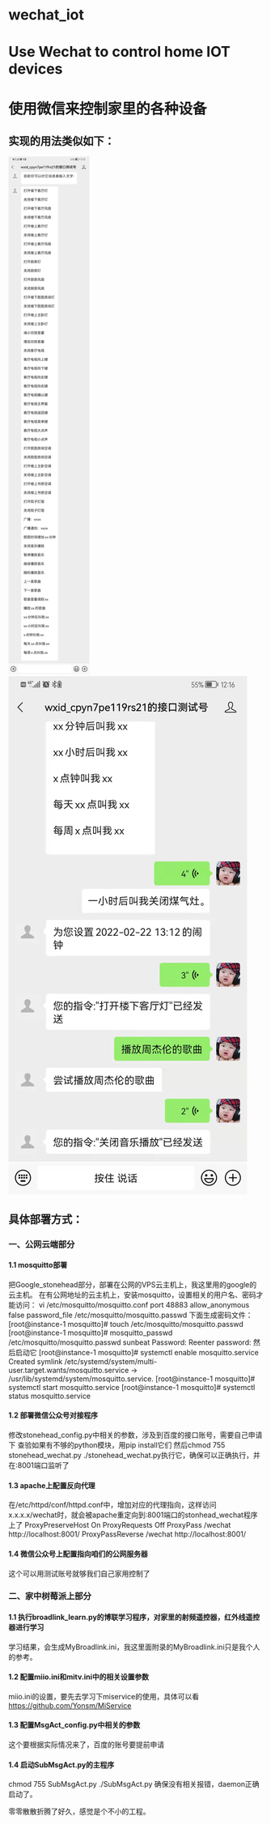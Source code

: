 # wechat_iot
# Use Wechat to control home IOT devices
# 使用微信来控制家里的各种设备
## 实现的用法类似如下：
![image](https://github.com/sunhanaix/wechat_iot/blob/main/%E7%94%A8%E6%B3%951.jpg?raw=true)
![image](https://github.com/sunhanaix/wechat_iot/blob/main/%E7%94%A8%E6%B3%952.jpg?raw=true)

## 具体部署方式：
### 一、公网云端部分
#### 1.1 mosquitto部署
把Google_stonehead部分，部署在公网的VPS云主机上，我这里用的google的云主机。
在有公网地址的云主机上，安装mosquitto，设置相关的用户名、密码才能访问：
vi /etc/mosquitto/mosquitto.conf 
port 48883
allow_anonymous false
password_file /etc/mosquitto/mosquitto.passwd
下面生成密码文件：
[root@instance-1 mosquitto]# touch /etc/mosquitto/mosquitto.passwd
[root@instance-1 mosquitto]# mosquitto_passwd /etc/mosquitto/mosquitto.passwd sunbeat
Password: 
Reenter password:
然后启动它
[root@instance-1 mosquitto]# systemctl enable mosquitto.service 
Created symlink /etc/systemd/system/multi-user.target.wants/mosquitto.service → /usr/lib/systemd/system/mosquitto.service.
[root@instance-1 mosquitto]# systemctl start mosquitto.service 
[root@instance-1 mosquitto]# systemctl status mosquitto.service 
#### 1.2 部署微信公众号对接程序
修改stonehead_config.py中相关的参数，涉及到百度的接口账号，需要自己申请下
查验如果有不够的python模块，用pip install它们
然后chmod 755 stonehead_wechat.py
./stonehead_wechat.py执行它，确保可以正确执行，并在:8001端口监听了
#### 1.3 apache上配置反向代理
在/etc/httpd/conf/httpd.conf中，增加对应的代理指向，这样访问x.x.x.x/wechat时，就会被apache重定向到:8001端口的stonhead_wechat程序上了
ProxyPreserveHost On
ProxyRequests Off
ProxyPass /wechat http://localhost:8001/
ProxyPassReverse /wechat http://localhost:8001/
#### 1.4 微信公众号上配置指向咱们的公网服务器
这个可以用测试账号就够我们自己家用控制了
### 二、家中树莓派上部分
#### 1.1 执行broadlink_learn.py的博联学习程序，对家里的射频遥控器，红外线遥控器进行学习
学习结果，会生成MyBroadlink.ini，我这里面附录的MyBroadlink.ini只是我个人的参考。
#### 1.2 配置miio.ini和mitv.ini中的相关设置参数
miio.ini的设置，要先去学习下miservice的使用，具体可以看
https://github.com/Yonsm/MiService
#### 1.3 配置MsgAct_config.py中相关的参数
这个要根据实际情况来了，百度的账号要提前申请
#### 1.4 启动SubMsgAct.py的主程序
chmod 755 SubMsgAct.py
./SubMsgAct.py
确保没有相关报错，daemon正确启动了。

零零散散折腾了好久，感觉是个不小的工程。
